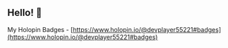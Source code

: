 ## Hello! 👋

My Holopin Badges - [https://www.holopin.io/@devplayer55221#badges](https://www.holopin.io/@devplayer55221#badges)

